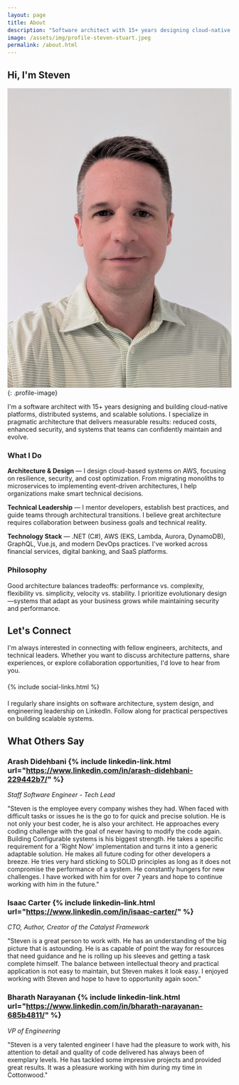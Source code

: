 ```yaml
---
layout: page
title: About
description: "Software architect with 15+ years designing cloud-native platforms, distributed systems, and scalable solutions using AWS, .NET, and modern practices."
image: /assets/img/profile-steven-stuart.jpeg
permalink: /about.html
---
```


## Hi, I'm Steven

![Steven Stuart - Software Architect specializing in cloud-native platforms and distributed systems](/assets/img/profile-steven-stuart.jpeg){: .profile-image}

I'm a software architect with 15+ years designing and building cloud-native platforms, distributed systems, and scalable solutions. I specialize in pragmatic architecture that delivers measurable results: reduced costs, enhanced security, and systems that teams can confidently maintain and evolve.

### What I Do

**Architecture & Design** — I design cloud-based systems on AWS, focusing on resilience, security, and cost optimization. From migrating monoliths to microservices to implementing event-driven architectures, I help organizations make smart technical decisions.

**Technical Leadership** — I mentor developers, establish best practices, and guide teams through architectural transitions. I believe great architecture requires collaboration between business goals and technical reality.

**Technology Stack** — .NET (C#), AWS (EKS, Lambda, Aurora, DynamoDB), GraphQL, Vue.js, and modern DevOps practices. I've worked across financial services, digital banking, and SaaS platforms.

### Philosophy

Good architecture balances tradeoffs: performance vs. complexity, flexibility vs. simplicity, velocity vs. stability. I prioritize evolutionary design—systems that adapt as your business grows while maintaining security and performance.

## Let's Connect

I'm always interested in connecting with fellow engineers, architects, and technical leaders. Whether you want to discuss architecture patterns, share experiences, or explore collaboration opportunities, I'd love to hear from you.

<div style="margin: 20px 0; display: flex; gap: 15px; align-items: center;">
{% include social-links.html %}
</div>

I regularly share insights on software architecture, system design, and engineering leadership on LinkedIn. Follow along for practical perspectives on building scalable systems.

## What Others Say

### Arash Didehbani {% include linkedin-link.html url="https://www.linkedin.com/in/arash-didehbani-229442b7/" %}
*Staff Software Engineer - Tech Lead*

"Steven is the employee every company wishes they had. When faced with difficult tasks or issues he is the go to for quick and precise solution. He is not only your best coder, he is also your architect. He approaches every coding challenge with the goal of never having to modify the code again. Building Configurable systems is his biggest strength. He takes a specific requirement for a 'Right Now' implementation and turns it into a generic adaptable solution. He makes all future coding for other developers a breeze. He tries very hard sticking to SOLID principles as long as it does not compromise the performance of a system. He constantly hungers for new challenges. I have worked with him for over 7 years and hope to continue working with him in the future."

### Isaac Carter {% include linkedin-link.html url="https://www.linkedin.com/in/isaac-carter/" %}
*CTO, Author, Creator of the Catalyst Framework*

"Steven is a great person to work with. He has an understanding of the big picture that is astounding. He is as capable of point the way for resources that need guidance and he is rolling up his sleeves and getting a task complete himself. The balance between intellectual theory and practical application is not easy to maintain, but Steven makes it look easy. I enjoyed working with Steven and hope to have to opportunity again soon."

### Bharath Narayanan {% include linkedin-link.html url="https://www.linkedin.com/in/bharath-narayanan-685b4811/" %}
*VP of Engineering*

"Steven is a very talented engineer I have had the pleasure to work with, his attention to detail and quality of code delivered has always been of exemplary levels. He has tackled some impressive projects and provided great results. It was a pleasure working with him during my time in Cottonwood."

